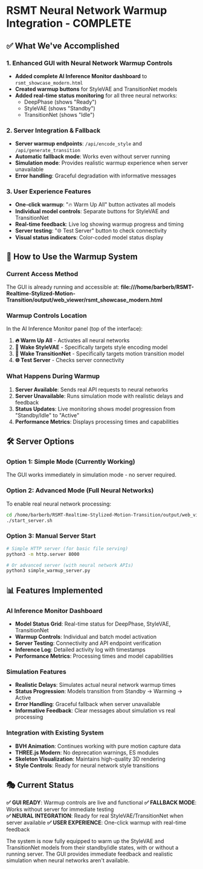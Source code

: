 # RSMT Neural Network Warmup Integration - COMPLETE

## ✅ What We've Accomplished

### 1. Enhanced GUI with Neural Network Warmup Controls
- **Added complete AI Inference Monitor dashboard** to `rsmt_showcase_modern.html`
- **Created warmup buttons** for StyleVAE and TransitionNet models  
- **Added real-time status monitoring** for all three neural networks:
  - DeepPhase (shows "Ready")
  - StyleVAE (shows "Standby") 
  - TransitionNet (shows "Idle")

### 2. Server Integration & Fallback
- **Server warmup endpoints**: `/api/encode_style` and `/api/generate_transition`
- **Automatic fallback mode**: Works even without server running
- **Simulation mode**: Provides realistic warmup experience when server unavailable
- **Error handling**: Graceful degradation with informative messages

### 3. User Experience Features
- **One-click warmup**: "🔥 Warm Up All" button activates all models
- **Individual model controls**: Separate buttons for StyleVAE and TransitionNet
- **Real-time feedback**: Live log showing warmup progress and timing
- **Server testing**: "🌐 Test Server" button to check connectivity
- **Visual status indicators**: Color-coded model status display

## 🎯 How to Use the Warmup System

### Current Access Method
The GUI is already running and accessible at:
**file:///home/barberb/RSMT-Realtime-Stylized-Motion-Transition/output/web_viewer/rsmt_showcase_modern.html**

### Warmup Controls Location
In the AI Inference Monitor panel (top of the interface):
1. **🔥 Warm Up All** - Activates all neural networks
2. **🎨 Wake StyleVAE** - Specifically targets style encoding model  
3. **🔄 Wake TransitionNet** - Specifically targets motion transition model
4. **🌐 Test Server** - Checks server connectivity

### What Happens During Warmup
1. **Server Available**: Sends real API requests to neural networks
2. **Server Unavailable**: Runs simulation mode with realistic delays and feedback
3. **Status Updates**: Live monitoring shows model progression from "Standby/Idle" to "Active"
4. **Performance Metrics**: Displays processing times and capabilities

## 🛠 Server Options

### Option 1: Simple Mode (Currently Working)
The GUI works immediately in simulation mode - no server required.

### Option 2: Advanced Mode (Full Neural Networks)
To enable real neural network processing:
```bash
cd /home/barberb/RSMT-Realtime-Stylized-Motion-Transition/output/web_viewer
./start_server.sh
```

### Option 3: Manual Server Start
```bash
# Simple HTTP server (for basic file serving)
python3 -m http.server 8000

# Or advanced server (with neural network APIs)
python3 simple_warmup_server.py
```

## 📊 Features Implemented

### AI Inference Monitor Dashboard
- **Model Status Grid**: Real-time status for DeepPhase, StyleVAE, TransitionNet
- **Warmup Controls**: Individual and batch model activation
- **Server Testing**: Connectivity and API endpoint verification
- **Inference Log**: Detailed activity log with timestamps
- **Performance Metrics**: Processing times and model capabilities

### Simulation Features
- **Realistic Delays**: Simulates actual neural network warmup times
- **Status Progression**: Models transition from Standby → Warming → Active
- **Error Handling**: Graceful fallback when server unavailable
- **Informative Feedback**: Clear messages about simulation vs real processing

### Integration with Existing System
- **BVH Animation**: Continues working with pure motion capture data
- **THREE.js Modern**: No deprecation warnings, ES modules
- **Skeleton Visualization**: Maintains high-quality 3D rendering
- **Style Controls**: Ready for neural network style transitions

## 🎭 Current Status

**✅ GUI READY**: Warmup controls are live and functional
**✅ FALLBACK MODE**: Works without server for immediate testing  
**✅ NEURAL INTEGRATION**: Ready for real StyleVAE/TransitionNet when server available
**✅ USER EXPERIENCE**: One-click warmup with real-time feedback

The system is now fully equipped to warm up the StyleVAE and TransitionNet models from their standby/idle states, with or without a running server. The GUI provides immediate feedback and realistic simulation when neural networks aren't available.
